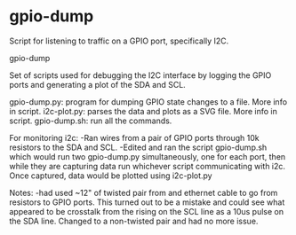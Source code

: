 # gpio-dump
Script for listening to traffic on a GPIO port, specifically I2C.

gpio-dump

Set of scripts used for debugging the I2C interface by logging the GPIO ports and generating a plot of the SDA and SCL. 

gpio-dump.py: program for dumping GPIO state changes to a file. More info in script.
i2c-plot.py: parses the data and plots as a SVG file. More info in script.
gpio-dump.sh: run all the commands.

For monitoring i2c:
-Ran wires from a pair of GPIO ports through 10k resistors to the SDA and SCL. 
-Edited and ran the script gpio-dump.sh which would run two gpio-dump.py simultaneously, one for each port, then while they are capturing data run whichever script communicating with i2c. Once captured, data would be plotted using i2c-plot.py

Notes:
-had used ~12" of twisted pair from and ethernet cable to go from resistors to GPIO ports. This turned out to be a mistake and could see what appeared to be crosstalk from the rising on the SCL line as a 10us pulse on the SDA line. Changed to a non-twisted pair and had no more issue.
